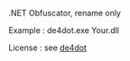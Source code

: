.NET Obfuscator, rename only 

Example :  de4dot.exe Your.dll

License : see [de4dot](https://github.com/0xd4d/de4dot)
